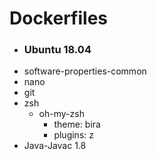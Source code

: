 # Dockerfiles
* ### Ubuntu 18.04
* software-properties-common
* nano
* git
* zsh
  * oh-my-zsh
    * theme: bira
    * plugins: z
* Java-Javac 1.8
